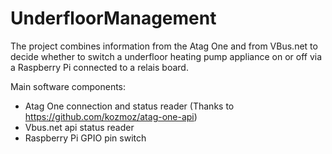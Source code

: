 # UnderfloorManagement

The project combines information from the Atag One and from VBus.net to decide whether to switch a underfloor heating pump appliance on or off via a Raspberry Pi connected to a relais board. 

Main software components:
- Atag One connection and status reader (Thanks to https://github.com/kozmoz/atag-one-api)
- Vbus.net api status reader
- Raspberry Pi GPIO pin switch

